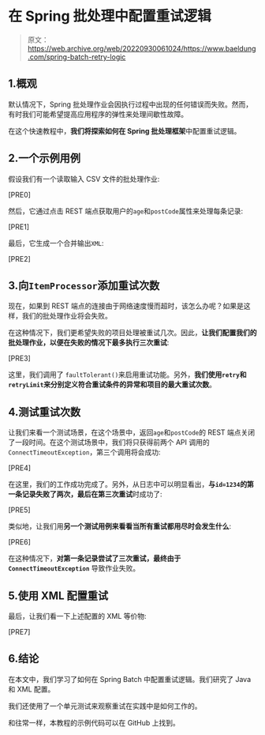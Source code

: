 # 在 Spring 批处理中配置重试逻辑

> 原文：<https://web.archive.org/web/20220930061024/https://www.baeldung.com/spring-batch-retry-logic>

## 1.概观

默认情况下，Spring 批处理作业会因执行过程中出现的任何错误而失败。然而，有时我们可能希望提高应用程序的弹性来处理间歇性故障。

在这个快速教程中，**我们将探索如何在 Spring 批处理框架**中配置重试逻辑。

## 2.一个示例用例

假设我们有一个读取输入 CSV 文件的批处理作业:

[PRE0]

然后，它通过点击 REST 端点获取用户的`age`和`postCode`属性来处理每条记录:

[PRE1]

最后，它生成一个合并输出`XML`:

[PRE2]

## 3.向`ItemProcessor`添加重试次数

现在，如果到 REST 端点的连接由于网络速度慢而超时，该怎么办呢？如果是这样，我们的批处理作业将会失败。

在这种情况下，我们更希望失败的项目处理被重试几次。因此，**让我们配置我们的批处理作业，以便在失败的情况下最多执行三次重试**:

[PRE3]

这里，我们调用了 `faultTolerant()`来启用重试功能。另外，**我们使用`retry`和`retryLimit`来分别定义符合重试条件的异常和项目的最大重试次数**。

## 4.测试重试次数

让我们来看一个测试场景，在这个场景中，返回`age`和`postCode`的 REST 端点关闭了一段时间。在这个测试场景中，我们将只获得前两个 API 调用的`ConnectTimeoutException`，第三个调用将会成功:

[PRE4]

在这里，我们的工作成功完成了。另外，从日志中可以明显看出，**与`id=1234`的第一条记录失败了两次，最后在第三次重试**时成功了:

[PRE5]

类似地，让我们用**另一个测试用例来看看当所有重试都用尽时会发生什么**:

[PRE6]

在这种情况下，**对第一条记录尝试了三次重试，最终由于`ConnectTimeoutException`** 导致作业失败。

## 5.使用 XML 配置重试

最后，让我们看一下上述配置的 XML 等价物:

[PRE7]

## 6.结论

在本文中，我们学习了如何在 Spring Batch 中配置重试逻辑。我们研究了 Java 和 XML 配置。

我们还使用了一个单元测试来观察重试在实践中是如何工作的。

和往常一样，本教程的示例代码可以在 GitHub 上找到。